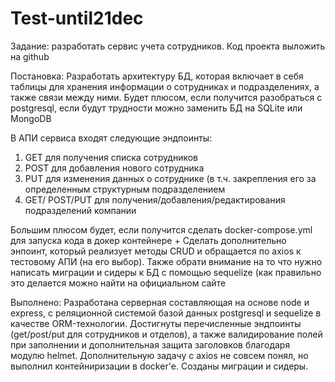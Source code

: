 # Test-until21dec
Задание: разработать сервис учета сотрудников. 
Код проекта выложить на github

Постановка:
Разработать архитектуру БД, которая включает в себя таблицы для хранения информации о сотрудниках и подразделениях, а также связи между ними. 
Будет плюсом, если получится разобраться с postgresql, если будут трудности можно заменить БД на SQLite или MongoDB 

В АПИ сервиса входят следующие эндпоинты:
1. GET для получения списка сотрудников
2. POST для добавления нового сотрудника
3. PUT для изменения данных о сотруднике (в т.ч. закрепления его за определенным структурным подразделением
4. GET/ POST/PUT для получения/добавления/редактирования подразделений компании

Большим плюсом будет, если получится сделать docker-compose.yml для запуска кода в докер контейнере
 +
Сделать дополнительно  энпоинт, который реализует методы CRUD и обращается по axios к тестовому АПИ (на его выбор). 
Также обрати внимание на то что нужно написать миграции и сидеры к БД с помощью sequelize (как правильно это делается можно найти на официальном сайте 

Выполнено:
Разработана серверная составляющая на основе node и express, с реляционной системой базой данных postgresql и sequelize в качестве ORM-технологии.
Достигнуты перечисленные эндпоинты (get/post/put для сотрудников и отделов), а также валидирование полей при заполнении и дополнительная защита заголовков благодаря модулю helmet.
Дополнительную задачу с axios не совсем понял, но выполнил контейниризации в docker'е. Созданы миграции и сидеры.
